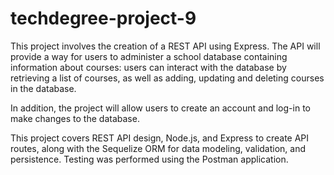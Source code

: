 # techdegree-project-9

This project involves the creation of a REST API using Express. The API will provide a way for users to administer a school database containing information about courses: users can interact with the database by retrieving a list of courses, as well as adding, updating and deleting courses in the database.

In addition, the project will allow users to create an account and log-in to make changes to the database.

This project covers REST API design, Node.js, and Express to create API routes, along with the Sequelize ORM for data modeling, validation, and persistence. Testing was performed using the Postman application.
